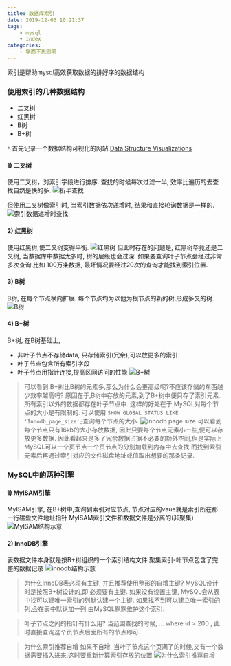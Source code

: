 ```yaml
---
title: 数据库索引
date: 2019-12-03 10:21:37
tags:
	- mysql
	- index
categories:
	- 学而不思则罔
---
```

索引是帮助mysql高效获取数据的排好序的数据结构

### 使用索引的几种数据结构
- 二叉树
- 红黑树
- B树
- B+树

`*` 首先记录一个数据结构可视化的网站.[Data Structure Visualizations](https://www.cs.usfca.edu/~galles/visualization/Algorithms.html)
#### 1) 二叉树
使用二叉树，对索引字段进行排序. 查找的时候每次过滤一半, 效率比遍历的去查找自然是快的多.
![折半查找](/binarySearch.gif)

但使用二叉树做索引时, 当索引数据依次递增时, 结果和直接轮询数据是一样的.
![索引数据递增时查找](/binaryAscSearch.gif)

#### 2) 红黑树
使用红黑树,使二叉树变得平衡. 
![红黑树](/redBlack.gif)
但此时存在的问题是, 红黑树毕竟还是二叉树, 当数据库中数据太多时, 树的层级也会过深. 如果要查询叶子节点会经过非常多次查询.比如 100万条数据, 最坏情况要经过20次的查询才能找到索引位置.

#### 3) B树
B树, 在每个节点横向扩展. 每个节点均为以他为根节点的新的树,形成多叉的树.
![B树](/bTree.gif)

#### 4) B+树
B+树, 在B树基础上, 
- 非叶子节点不存储data, 只存储索引(冗余),可以放更多的索引
- 叶子节点包含所有索引字段
- 叶子节点用指针连接,提高区间访问的性能
![B+树](/bPlusTree.gif)

> 可以看到,B+树比B树的元素多,那么为什么会更高级呢?不应该存储的东西越少效率越高吗?
原因在于,B树中存放的元素,到了B+树中便只存了索引元素. 所有索引以外的数据都存在叶子节点中.
这样的好处在于,MySQL对每个节点的大小是有限制的.
可以使用 `SHOW GLOBAL STATUS LIKE 'Innodb_page_size';`查询每个节点的大小.
![innodb page size](/innodbPageSize.png)
可以看到每个节点只有16kb的大小存放数据, 因此只要每个节点元素小一些,便可以存放更多数据.
因此看起来是多了冗余数据占据不必要的额外空间,但是实际上MySQL可以一个页节点一个页节点的分别加载到内存中去查找,而找到索引元素后再通过索引对应的文件磁盘地址或值取出想要的那条记录.

### MySQL中的两种引擎
#### 1) MyISAM引擎
MyISAM引擎, 在B+树中,查询到索引对应节点, 节点对应的vaue就是索引所在那一行磁盘文件地址指针
MyISAM索引文件和数据文件是分离的(非聚集)
![MyISAM结构示意](/myisamBPlusTree.png)

#### 2) InnoDB引擎
表数据文件本身就是按B+树组织的一个索引结构文件
聚集索引-叶节点包含了完整的数据记录
![innodb结构示意](/innodbBPlusTree.png)

> 为什么InnoDB表必须有主键, 并且推荐使用整形的自增主键? 
MySQL设计时是按照B+树设计的,即 必须要有主键. 如果没有设置主键, MySQL会从表中找可以建唯一索引的列默认建一个主键. 如果找不到可以建立唯一索引的列,会在表中默认加一列,由MySQL默默维护这个索引. 

> 叶子节点之间的指针有什么用?
当范围查找的时候, ... where id > 200 , 此时直接查询这个页节点后面所有的节点即可.

> 为什么索引推荐自增
如果不自增, 当叶子节点这个页满了的时候,又有一个数据需要插入进来.这时要重新计算索引存放的位置
![为什么索引推荐自增](/bPlusTreeRetrieve.gif)
